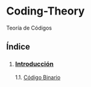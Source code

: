 # Coding-Theory

Teoría de Códigos

## Índice

1. ### [Introducción](./chapters/chapter1.md)
   1.1. [Código Binario](./chapters/chapter2.md)
